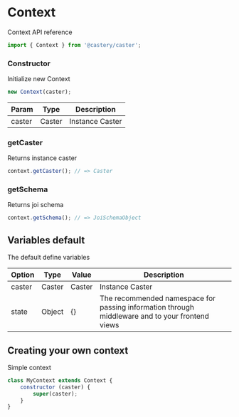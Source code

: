 # Context
Context API reference

```js
import { Context } from '@castery/caster';
```

### Constructor
Initialize new Context

```js
new Context(caster);
```

| Param  | Type   | Description     |
|--------|--------|-----------------|
| caster | Caster | Instance Caster |

### getCaster
Returns instance caster

```js
context.getCaster(); // => Caster
```

### getSchema
Returns joi schema

```js
context.getSchema(); // => JoiSchemaObject
```

## Variables default
The default define variables

| Option | Type   | Value  | Description                                                                                     |
|--------|--------|--------|-------------------------------------------------------------------------------------------------|
| caster | Caster | Caster | Instance Caster                                                                                 |
| state  | Object | {}     | The recommended namespace for passing information through middleware and to your frontend views |

## Creating your own context
Simple context
```js
class MyContext extends Context {
	constructor (caster) {
		super(caster);
	}
}
```
